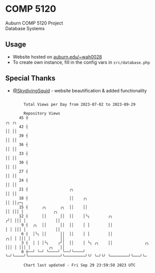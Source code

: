 # COMP 5120
Auburn COMP 5120 Project  
Database Systems

## Usage
- Website hosted on [auburn.edu/~wah0028](https://webhome.auburn.edu/~wah0028/)
- To create own instance, fill in the config vars in `src/database.php`

## Special Thanks
- [@SkydivingSquid](https://github.com/SkydivingSquid) - website beautification & added functionality

```

        Total Views per Day from 2023-07-02 to 2023-09-29

        Repository Views
      45 ┼                                                                 ╭╮ ╭╮
      42 ┤                                                                 ││ ││
      39 ┤                                                                 ││ ││
      36 ┤                                                                 ││ ││
      33 ┤                                                                 ││ ││
      30 ┤                                                                 ││ ││
      27 ┤                                                                 ││ ││
      24 ┤                                                                 ││ ││
      21 ┤                  ╭╮                                             ││ ││
      18 ┤                  ││    ╭╮                                       ││ ││╭─╮
      15 ┤      ╭╮      ╭╮  ││    ││                                       ││ │││ │             ╭╮
      12 ┤      ││      ││  ││    │╰╮        ╭╮                           ╭╯│ │││ │             ││
       9 ┤  ╭╮  ││      ││  ││    │ │        ││                           │ │ │││ │             ││
       6 ┤  │╰╮ ││      ││  ││    │ │        ││                         ╭╮│ │ │││ │             ││
       3 ┤  │ │ │╰╮    ╭╯│  ││    │ ╰╮ ╭╮    ││              ╭╮         │││ │ │││ │        ╭╮   ││
       0 ┼──╯ ╰─╯ ╰────╯ ╰──╯╰────╯  ╰─╯╰────╯╰──────────────╯╰─────────╯╰╯ ╰─╯╰╯ ╰────────╯╰───╯╰─

        Chart last updated - Fri Sep 29 23:59:50 2023 UTC
        
```
